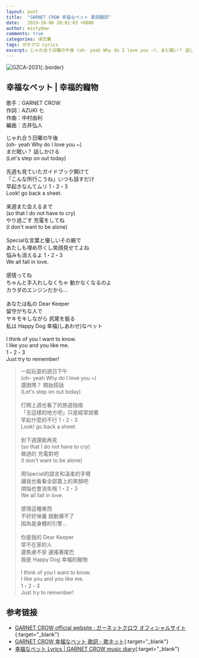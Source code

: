 ```yaml
---
layout: post
title:  "GARNET CROW 幸福なペット 歌詞翻訳"
date:   2019-10-06 20:02:03 +0800
author: mistydew
comments: true
categories: 译文集
tags: ガネクロ Lyrics
excerpt: じゃれ合う日曜の午後 (oh- yeah Why do I love you ~)、まだ眠い？ 話しかける (Let's step on out today)。
---
```

![GZCA-2031](/gc/assets/images/discography/single/GZCA-2031.jpg){:.border}

## 幸福なペット | 幸福的寵物

歌手：GARNET CROW<br>
作詞：AZUKI 七<br>
作曲：中村由利<br>
編曲：古井弘人

<div class="lyric-original">
<p>
じゃれ合う日曜の午後<br>
(oh- yeah Why do I love you ~)<br>
まだ眠い？ 話しかける<br>
(Let's step on out today)<br>
<br>
先週も見ていたガイドブック開けて<br>
「こんな所行こうね」いつも話すだけ<br>
早起きなんてムリ 1・2・3<br>
Look! go back a sheet.<br>
<br>
来週また会えるまで<br>
(so that I do not have to cry)<br>
やり過ごす 充電をしてね<br>
(I don't want to be alone)<br>
<br>
Specialな言葉と優しいその腕で<br>
あたしも埋め尽くし笑顔見せてよね<br>
悩みも消えるよ 1・2・3<br>
We all fall in love.<br>
<br>
感情ってね<br>
ちゃんと手入れしなくちゃ 動かなくなるのよ<br>
カラダのエンジンだから…<br>
<br>
あなたは私の Dear Keeper<br>
留守がちな人で<br>
ヤキモキしながら 尻尾を振る<br>
私は Happy Dog 幸福(しあわせ)なペット<br>
<br>
I think of you I want to know.<br>
I like you and you like me.<br>
1・2・3<br>
Just try to remember!
</p>
</div>

<div class="lyric-translation">
<blockquote>
一起玩耍的週日下午<br>
(oh- yeah Why do I love you ~)<br>
還困嗎？ 開始搭話<br>
(Let's step on out today)<br>
<br>
打開上週也看了的旅遊指南<br>
「去這樣的地方吧」只是經常說著<br>
早起什麼的不行 1・2・3<br>
Look! go back a sheet.<br>
<br>
到下週還能再見<br>
(so that I do not have to cry)<br>
做過的 充電對吧<br>
(I don't want to be alone)<br>
<br>
用Special的語言和溫柔的手臂<br>
讓我也看看全部蓋上的笑顏吧<br>
煩惱也會消失哦 1・2・3<br>
We all fall in love.<br>
<br>
感情這種東西<br>
不好好保養 就動彈不了<br>
因為是身體的引擎...<br>
<br>
你是我的 Dear Keeper<br>
常不在家的人<br>
邊焦慮不安 邊搖著尾巴<br>
我是 Happy Dog 幸福的寵物<br>
<br>
I think of you I want to know.<br>
I like you and you like me.<br>
1・2・3<br>
Just try to remember!
</blockquote>
</div>

## 参考链接

* [GARNET CROW official website : ガーネットクロウ オフィシャルサイト](http://www.garnetcrow.com){:target="_blank"}
* [GARNET CROW 幸福なペット 歌詞 - 歌ネット](https://www.uta-net.com/song/20152){:target="_blank"}
* [幸福なペット Lyrics \| GARNET CROW music diary](https://mistydew.github.io/gc/lyrics/original/幸福なペット.html){:target="_blank"}
